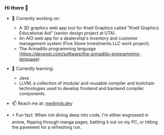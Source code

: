 ### Hi there 👋

<!--
**CRAKZOR/CRAKZOR** is a ✨ _special_ ✨ repository because its `README.md` (this file) appears on your GitHub profile.
-->

- 🔭 Currently working on:
  - A 3D graphics web app tool for Knell Graphics called "Knell Graphics Educational Aid" (senior design project at UTA).
  - An AIO web app for a dealership's inventory and customer management system (Five Stone Investments LLC work project).
  - The Armadillo programming language (https://devpost.com/software/the-armadillo-programming-language).
  
- 🌱 Currently learning:
  - Java  
  - LLVM, a collection of modular and reusable compiler and toolchain technologies used to develop frontend and backend compiler components.
  
- 📫 Reach me at: me@njrb.dev
  
- ⚡ Fun fact: When not diving deep into code, I'm either engrossed in anime, flipping through manga pages, battling it out on my PC, or hitting the pavement for a refreshing run.
